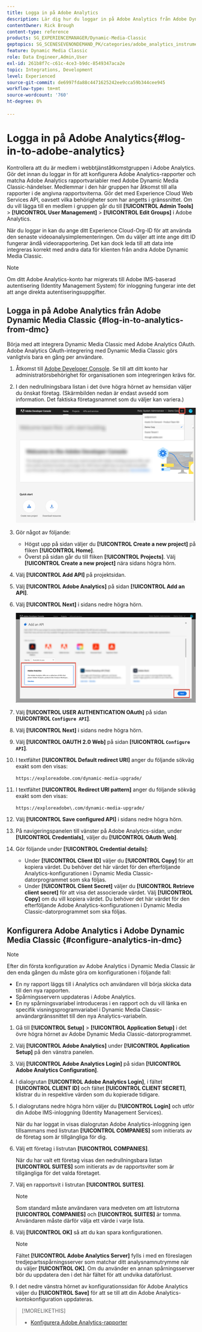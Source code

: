 ```yaml
---
title: Logga in på Adobe Analytics
description: Lär dig hur du loggar in på Adobe Analytics från Adobe Dynamic Media Classic.
contentOwner: Rick Brough
content-type: reference
products: SG_EXPERIENCEMANAGER/Dynamic-Media-Classic
geptopics: SG_SCENESEVENONDEMAND_PK/categories/adobe_analytics_instrumentation_kit
feature: Dynamic Media Classic
role: Data Engineer,Admin,User
exl-id: 261b8f7c-c61c-4ce3-b9dc-8549347aca2e
topic: Integrations, Development
level: Experienced
source-git-commit: de6997fda88c4471625242ee9cca59b344cee945
workflow-type: tm+mt
source-wordcount: '760'
ht-degree: 0%

---
```


# Logga in på Adobe Analytics{#log-in-to-adobe-analytics}

Kontrollera att du är medlem i webbtjänståtkomstgruppen i Adobe Analytics. Gör det innan du loggar in för att konfigurera Adobe Analytics-rapporter och matcha Adobe Analytics rapportvariabler med Adobe Dynamic Media Classic-händelser. Medlemmar i den här gruppen har åtkomst till alla rapporter i de angivna rapportsviterna. Gör det med Experience Cloud Web Services API, oavsett vilka behörigheter som har angetts i gränssnittet. Om du vill lägga till en medlem i gruppen går du till **[!UICONTROL Admin Tools]** > **[!UICONTROL User Management]** > **[!UICONTROL Edit Groups]** i Adobe Analytics.

När du loggar in kan du ange ditt Experience Cloud-Org-ID för att använda den senaste videoanalysimplementeringen. Om du väljer att inte ange ditt ID fungerar ändå videorapportering. Det kan dock leda till att data inte integreras korrekt med andra data för klienten från andra Adobe Dynamic Media Classic.

>[!NOTE]
>
>Om ditt Adobe Analytics-konto har migrerats till Adobe IMS-baserad autentisering (Identity Management System) för inloggning fungerar inte det att ange direkta autentiseringsuppgifter.

## Logga in på Adobe Analytics från Adobe Dynamic Media Classic {#log-in-to-analytics-from-dmc}

Börja med att integrera Dynamic Media Classic med Adobe Analytics OAuth. Adobe Analytics OAuth-integrering med Dynamic Media Classic görs vanligtvis bara en gång per användare.

1. Åtkomst till [Adobe Developer Console](https://developer.adobe.com/console). Se till att ditt konto har administratörsbehörighet för organisationen som integreringen krävs för.
1. I den nedrullningsbara listan i det övre högra hörnet av hemsidan väljer du önskat företag. (Skärmbilden nedan är endast avsedd som information. Det faktiska företagsnamnet som du väljer kan variera.)

   ![Skapa ett nytt projekt](assets/analytics-oauth1.png)

1. Gör något av följande:

   * Högst upp på sidan väljer du **[!UICONTROL Create a new project]** på fliken **[!UICONTROL Home]**.
   * Överst på sidan går du till fliken **[!UICONTROL Projects]**. Välj **[!UICONTROL Create a new project]** nära sidans högra hörn.

1. Välj **[!UICONTROL Add API]** på projektsidan.
1. Välj **[!UICONTROL Adobe Analytics]** på sidan **[!UICONTROL Add an API]**.
1. Välj **[!UICONTROL Next]** i sidans nedre högra hörn.

   ![Lägg till ett API](assets/analytics-oauth2.png)

1. Välj **[!UICONTROL USER AUTHENTICATION OAuth]** på sidan **[!UICONTROL `Configure API`]**.
1. Välj **[!UICONTROL Next]** i sidans nedre högra hörn.
1. Välj **[!UICONTROL OAUTH 2.0 Web]** på sidan **[!UICONTROL `Configure API`]**.
1. I textfältet **[!UICONTROL Default redirect URI]** anger du följande sökväg exakt som den visas:

   `https://exploreadobe.com/dynamic-media-upgrade/`

1. I textfältet **[!UICONTROL Redirect URI pattern]** anger du följande sökväg exakt som den visas:

   `https://exploreadobe\.com/dynamic-media-upgrade/`

1. Välj **[!UICONTROL Save configured API]** i sidans nedre högra hörn.
1. På navigeringspanelen till vänster på Adobe Analytics-sidan, under **[!UICONTROL Credentials]**, väljer du **[!UICONTROL OAuth Web]**.
1. Gör följande under **[!UICONTROL Credential details]**:
   * Under **[!UICONTROL Client ID]** väljer du **[!UICONTROL Copy]** för att kopiera värdet. Du behöver det här värdet för den efterföljande Analytics-konfigurationen i Dynamic Media Classic-datorprogrammet som ska följas.
   * Under **[!UICONTROL Client Secret]** väljer du **[!UICONTROL Retrieve client secret]** för att visa det associerade värdet. Välj **[!UICONTROL Copy]** om du vill kopiera värdet. Du behöver det här värdet för den efterföljande Adobe Analytics-konfigurationen i Dynamic Media Classic-datorprogrammet som ska följas.

## Konfigurera Adobe Analytics i Adobe Dynamic Media Classic {#configure-analytics-in-dmc}

>[!NOTE]
>
>Efter din första konfiguration av Adobe Analytics i Dynamic Media Classic är den enda gången du måste göra om konfigurationen i följande fall:
>
>* En ny rapport läggs till i Analytics och användaren vill börja skicka data till den nya rapporten.
>* Spårningsservern uppdateras i Adobe Analytics.
>* En ny spårningsvariabel introduceras i en rapport och du vill länka en specifik visningsprogramvariabel i Dynamic Media Classic-användargränssnittet till den nya Analytics-variabeln.
>

1. Gå till **[!UICONTROL Setup]** > **[!UICONTROL Application Setup]** i det övre högra hörnet av Adobe Dynamic Media Classic-datorprogrammet.
1. Välj **[!UICONTROL Adobe Analytics]** under **[!UICONTROL Application Setup]** på den vänstra panelen.
1. Välj **[!UICONTROL Adobe Analytics Login]** på sidan **[!UICONTROL Adobe Analytics Configuration]**.
1. I dialogrutan **[!UICONTROL Adobe Analytics Login]**, i fältet **[!UICONTROL CLIENT ID]** och fältet **[!UICONTROL CLIENT SECRET]**, klistrar du in respektive värden som du kopierade tidigare.
1. I dialogrutans nedre högra hörn väljer du **[!UICONTROL Login]** och utför din Adobe IMS-inloggning (Identity Management Services).

   När du har loggat in visas dialogrutan Adobe Analytics-inloggning igen tillsammans med listrutan **[!UICONTROL COMPANIES]** som initierats av de företag som är tillgängliga för dig.

1. Välj ett företag i listrutan **[!UICONTROL COMPANIES]**.

   När du har valt ett företag visas den nedrullningsbara listan **[!UICONTROL SUITES]** som initierats av de rapportsviter som är tillgängliga för det valda företaget.

1. Välj en rapportsvit i listrutan **[!UICONTROL SUITES]**.

   >[!NOTE]
   >
   >Som standard måste användaren vara medveten om att listrutorna **[!UICONTROL COMPANIES]** och **[!UICONTROL SUITES]** är tomma. Användaren måste därför välja ett värde i varje lista.

1. Välj **[!UICONTROL OK]** så att du kan spara konfigurationen.

   >[!NOTE]
   >
   >Fältet **[!UICONTROL Adobe Analytics Server]** fylls i med en föreslagen tredjepartsspårningsserver som matchar ditt analysnamnutrymme när du väljer **[!UICONTROL OK]**. Om du använder en annan spårningsserver bör du uppdatera den i det här fältet för att undvika dataförlust.

1. I det nedre vänstra hörnet av konfigurationssidan för Adobe Analytics väljer du **[!UICONTROL Save]** för att se till att din Adobe Analytics-kontokonfiguration uppdateras.

>[!MORELIKETHIS]
>
>* [Konfigurera Adobe Analytics-rapporter](configuring-analytics-reports.md#configuring_adobe_analytics_reports)
